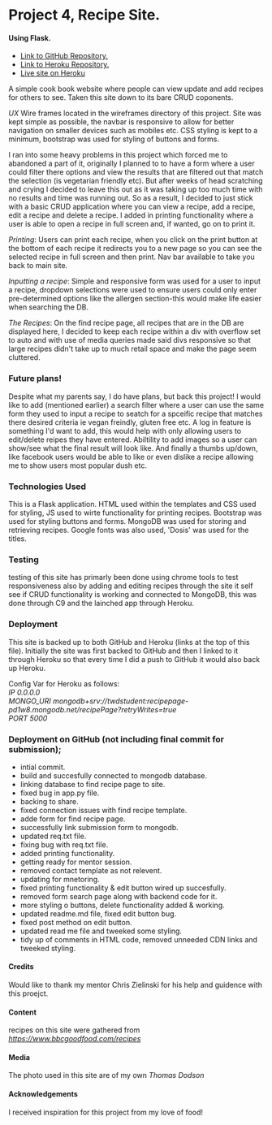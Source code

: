 # Project 4, Recipe Site.
#### Using Flask.

- <a href="https://github.com/twdstudent/project-4">Link to GitHub Repository.</a>
- <a href="https://dashboard.heroku.com/apps/project-4-recipe-site">Link to Heroku Repository.</a>
- <a href="https://project-4-recipe-site.herokuapp.com/">Live site on Heroku</a>

A simple cook book website where people can view update and add recipes for others to see.
Taken this site down to its bare CRUD coponents.

*UX*
Wire frames located in the wireframes directory of this project.
Site was kept simple as possible, the navbar is responsive to allow for better navigation on smaller devices such as mobiles etc.
CSS styling is kept to a minimum, bootstrap was used for styling of buttons and forms.

I ran into some heavy problems in this project which forced me to abandoned a part of it, originally I planned to to have a form where a user
could filter there options and view the results that are filtered out that match the selection (is vegetarian friendly etc).
But after weeks of head scratching and crying I decided to leave this out as it was taking up too much time with no results and time was running
out.
So as a result, I decided to just stick with a basic CRUD application where you can view a recipe, add a recipe, edit a recipe and delete a recipe.
I added in printing functionality where a user is able to open a recipe in full screen and, if wanted, go on to print it.

*Printing*:
Users can print each recipe, when you click on the print button at the bottom of each recipe it redirects you to a new page
so you can see the selected recipe in full screen and then print. Nav bar available to take you back to main site.

*Inputting a recipe*:
Simple and responsive form was used for a user to input a recipe, dropdown selections were used to ensure users could only enter pre-determined
options like the allergen section-this would make life easier when searching the DB.

*The Recipes*:
On the find recipe page, all recipes that are in the DB are displayed here, I decided to keep each recipe within a div with overflow set to auto
and with use of media queries made said divs responsive so that large recipes didn't take up to much retail space and make the page seem 
cluttered.

### Future plans!
Despite what my parents say, I do have plans, but back this project!
I would like to add (mentioned earlier) a search filter where a user can use the same form they used to input a recipe to seatch for a spceific
recipe that matches there desired criteria ie vegan freindly, gluten free etc.
A log in feature is something I'd want to add, this would help with only allowing users to edit/delete reipes they have entered.
Abiltility to add images so a user can show/see what the final result will look like.
And finally a thumbs up/down, like facebook users would be able to like or even dislike a recipe allowing me to show users most popular dush etc.

### Technologies Used
This is a Flask application. HTML used within the templates and CSS used for styling, JS used to wirte functionality for printing recipes.
Bootstrap was used for styling buttons and forms.
MongoDB was used for storing and retrieving recipes.
Google fonts was also used, 'Dosis' was used for the titles.

### Testing 
testing of this site has primarly been done using chrome tools to test responsiveness also by adding and editing recipes through the site it self
see if CRUD functionality is working and connected to MongoDB, this was done through C9 and the lainched app through Heroku.

### Deployment
This site is backed up to both GitHub and Heroku (links at the top of this file).
Initially the site was first backed to GitHub and then I linked to it through Heroku so that every time I did a push to GitHub it would also back up
Heroku.

Config Var for Heroku as follows:<br>
*IP 0.0.0.0*<br>
*MONGO_URI mongodb+srv://twdstudent:<password>recipepage-pd1w8.mongodb.net/recipePage?retryWrites=true*<br>
*PORT 5000*<br>

### Deployment on GitHub (not including final commit for submission);
- intial commit.
- build and succesfully connected to mongodb database.
- linking database to find recipe page to site.
- fixed bug in app.py file.
- backing to share.
- fixed connection issues with find recipe template.
- adde form for find recipe page.
- successfully link submission form to mongodb.
- updated req.txt file.
- fixing bug with req.txt file.
- added printing functionality.
- getting ready for mentor session.
- removed contact template as not relevent.
- updating for mnetoring.
- fixed printing functionality & edit button wired up succesfully.
- removed form search page along with backend code for it.
- more styling o buttons, delete functionality added & working.
- updated readme.md file, fixed edit button bug.
- fixed post method on edit button.
- updated read me file and tweeked some styling.
- tidy up of comments in HTML code, removed unneeded CDN links and tweeked styling.

#### Credits
Would like to thank my mentor Chris Zielinski for his help and guidence with this proejct.
#### Content
recipes on this site were gathered from *https://www.bbcgoodfood.com/recipes*
#### Media
The photo used in this site are of my own *Thomas Dodson*
#### Acknowledgements
I received inspiration for this project from my love of food! 
